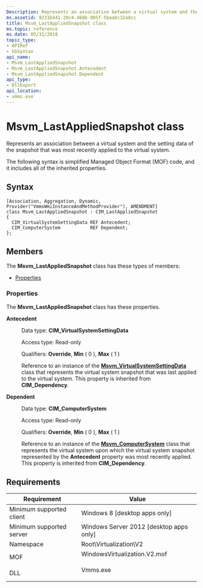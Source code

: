 ```yaml
---
Description: Represents an association between a virtual system and the setting data of the snapshot that was most recently applied to the virtual system.
ms.assetid: 9231b441-20c4-468b-905f-5baabc32a8cc
title: Msvm_LastAppliedSnapshot class
ms.topic: reference
ms.date: 05/31/2018
topic_type: 
- APIRef
- kbSyntax
api_name: 
- Msvm_LastAppliedSnapshot
- Msvm_LastAppliedSnapshot.Antecedent
- Msvm_LastAppliedSnapshot.Dependent
api_type: 
- DllExport
api_location: 
- vmms.exe
---
```


# Msvm\_LastAppliedSnapshot class

Represents an association between a virtual system and the setting data of the snapshot that was most recently applied to the virtual system.

The following syntax is simplified Managed Object Format (MOF) code, and it includes all of the inherited properties.

## Syntax

``` syntax
[Association, Aggregation, Dynamic, Provider("VmmsWmiInstanceAndMethodProvider"), AMENDMENT]
class Msvm_LastAppliedSnapshot : CIM_LastAppliedSnapshot
{
  CIM_VirtualSystemSettingData REF Antecedent;
  CIM_ComputerSystem           REF Dependent;
};
```

## Members

The **Msvm\_LastAppliedSnapshot** class has these types of members:

-   [Properties](#properties)

### Properties

The **Msvm\_LastAppliedSnapshot** class has these properties.

<dl> <dt>

**Antecedent**
</dt> <dd> <dl> <dt>

Data type: **CIM\_VirtualSystemSettingData**
</dt> <dt>

Access type: Read-only
</dt> <dt>

Qualifiers: **Override**, **Min** ( 0 ), **Max** ( 1 )
</dt> </dl>

Reference to an instance of the [**Msvm\_VirtualSystemSettingData**](msvm-virtualsystemsettingdata.md) class that represents the virtual system snapshot that was last applied to the virtual system. This property is inherited from **CIM\_Dependency**.

</dd> <dt>

**Dependent**
</dt> <dd> <dl> <dt>

Data type: **CIM\_ComputerSystem**
</dt> <dt>

Access type: Read-only
</dt> <dt>

Qualifiers: **Override**, **Min** ( 0 ), **Max** ( 1 )
</dt> </dl>

Reference to an instance of the [**Msvm\_ComputerSystem**](msvm-computersystem.md) class that represents the virtual system upon which the virtual system snapshot represented by the **Antecedent** property was most recently applied. This property is inherited from **CIM\_Dependency**.

</dd> </dl>

## Requirements



| Requirement | Value |
|-------------------------------------|---------------------------------------------------------------------------------------------------------|
| Minimum supported client<br/> | Windows 8 \[desktop apps only\]<br/>                                                              |
| Minimum supported server<br/> | Windows Server 2012 \[desktop apps only\]<br/>                                                    |
| Namespace<br/>                | Root\\Virtualization\\V2<br/>                                                                     |
| MOF<br/>                      | <dl> <dt>WindowsVirtualization.V2.mof</dt> </dl> |
| DLL<br/>                      | <dl> <dt>Vmms.exe</dt> </dl>                     |



 

 




